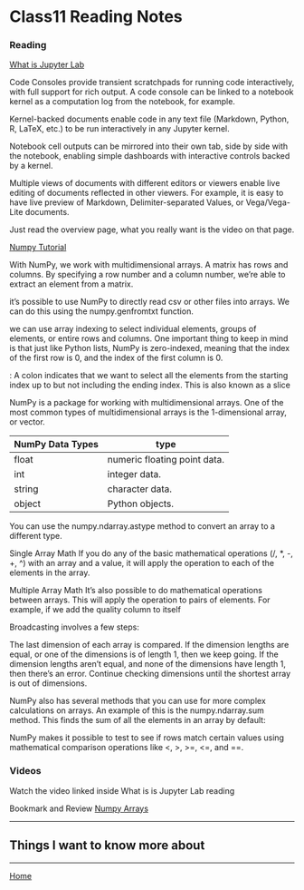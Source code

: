 # Class11 Reading Notes

### Reading
[What is Jupyter Lab](https://jupyterlab.readthedocs.io/en/stable/getting_started/overview.html)

Code Consoles provide transient scratchpads for running code interactively, with full support for rich output. A code console can be linked to a notebook kernel as a computation log from the notebook, for example.

Kernel-backed documents enable code in any text file (Markdown, Python, R, LaTeX, etc.) to be run interactively in any Jupyter kernel.

Notebook cell outputs can be mirrored into their own tab, side by side with the notebook, enabling simple dashboards with interactive controls backed by a kernel.

Multiple views of documents with different editors or viewers enable live editing of documents reflected in other viewers. For example, it is easy to have live preview of Markdown, Delimiter-separated Values, or Vega/Vega-Lite documents.

Just read the overview page, what you really want is the video on that page.


[Numpy Tutorial](https://www.dataquest.io/blog/numpy-tutorial-python/)

With NumPy, we work with multidimensional arrays.
A matrix has rows and columns. By specifying a row number and a column number, we’re able to extract an element from a matrix.

it’s possible to use NumPy to directly read csv or other files into arrays. We can do this using the numpy.genfromtxt function.

we can use array indexing to select individual elements, groups of elements, or entire rows and columns. One important thing to keep in mind is that just like Python lists, NumPy is zero-indexed, meaning that the index of the first row is 0, and the index of the first column is 0.

: A colon indicates that we want to select all the elements from the starting index up to but not including the ending index. This is also known as a slice

NumPy is a package for working with multidimensional arrays. One of the most common types of multidimensional arrays is the 1-dimensional array, or vector.

NumPy Data Types| type
--|--
float | numeric floating point data.
int | integer data.
string | character data.
object | Python objects.

You can use the numpy.ndarray.astype method to convert an array to a different type.

Single Array Math
If you do any of the basic mathematical operations (/, *, -, +, ^) with an array and a value, it will apply the operation to each of the elements in the array.

Multiple Array Math
It’s also possible to do mathematical operations between arrays. This will apply the operation to pairs of elements. For example, if we add the quality column to itself

Broadcasting involves a few steps:

The last dimension of each array is compared.
If the dimension lengths are equal, or one of the dimensions is of length 1, then we keep going.
If the dimension lengths aren’t equal, and none of the dimensions have length 1, then there’s an error.
Continue checking dimensions until the shortest array is out of dimensions.

NumPy also has several methods that you can use for more complex calculations on arrays. An example of this is the numpy.ndarray.sum method. This finds the sum of all the elements in an array by default:

NumPy makes it possible to test to see if rows match certain values using mathematical comparison operations like <, >, >=, <=, and ==. 

### Videos

Watch the video linked inside What is is Jupyter Lab reading

Bookmark and Review
[Numpy Arrays](https://www.tutorialspoint.com/numpy/index.htm)

----

## Things I want to know more about

----
[Home](https://github.com/MISalz/401_Reading_Notes/blob/main/README.md)
